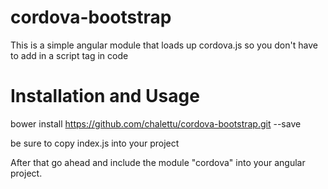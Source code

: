 # cordova-bootstrap
This is a simple angular module that loads up cordova.js so you don't have to add in a script tag in code

# Installation and Usage

bower install https://github.com/chalettu/cordova-bootstrap.git --save

be sure to copy index.js into your project 

After that go ahead and include the module "cordova" into your angular project.
